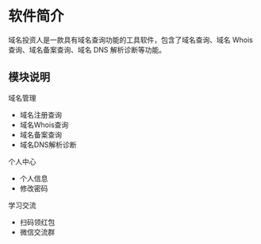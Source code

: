# 软件简介

域名投资人是一款具有域名查询功能的工具软件，包含了域名查询、域名 Whois 查询、域名备案查询、域名 DNS 解析诊断等功能。

## 模块说明

域名管理

- 域名注册查询
- 域名Whois查询
- 域名备案查询
- 域名DNS解析诊断

个人中心

- 个人信息
- 修改密码

学习交流

- 扫码领红包
- 微信交流群
